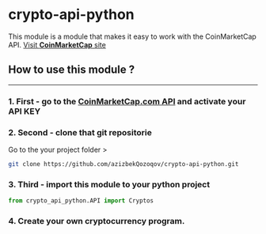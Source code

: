# crypto-api-python
This module is a module that makes it easy to work with the CoinMarketCap API. 
[Visit **CoinMarketCap** site](https://coinmarketcap.com/api/documentation/v1)


## How to use this module ?
___
### 1. **First - go to the [CoinMarketCap.com API](https://coinmarketcap.com/api) and activate your API KEY**

### 2. **Second - clone that git repositorie**

Go to the your project folder >
```bash
git clone https://github.com/azizbekQozoqov/crypto-api-python.git
```

### 3. **Third - import this module to your python project**

```python
from crypto_api_python.API import Cryptos
```

### 4. **Create your own cryptocurrency program.**